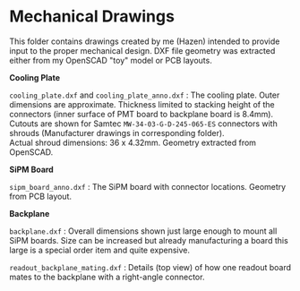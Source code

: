 # Mechanical Drawings

This folder contains drawings created by me (Hazen) intended to provide
input to the proper mechanical design.  DXF file geometry was extracted
either from my OpenSCAD "toy" model or PCB layouts.

**Cooling Plate**

```cooling_plate.dxf``` and ```cooling_plate_anno.dxf``` : 
The cooling plate.  Outer dimensions are approximate.  Thickness limited
to stacking height of the connectors (inner surface of PMT board to backplane
board is 8.4mm).  Cutouts are shown for Samtec ```MW-34-03-G-D-245-065-ES```
connectors with shrouds (Manufacturer drawings in corresponding folder).  
Actual shroud dimensions: 36 x 4.32mm.  Geometry extracted from OpenSCAD.

**SiPM Board**

```sipm_board_anno.dxf``` : The SiPM board with connector locations.  Geometry from PCB layout.

**Backplane**

```backplane.dxf``` : Overall dimensions shown just large enough to mount all SiPM boards.
Size can be increased but already manufacturing a board this large is a special
order item and quite expensive.

```readout_backplane_mating.dxf``` : Details (top view) of how one readout board
mates to the backplane with a right-angle connector.
